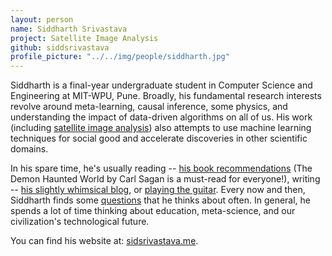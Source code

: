 ```yaml
---
layout: person
name: Siddharth Srivastava
project: Satellite Image Analysis
github: siddsrivastava
profile_picture: "../../img/people/siddharth.jpg"
---
```

Siddharth is a final-year undergraduate student in Computer Science and Engineering at MIT-WPU, Pune. Broadly, his fundamental research interests revolve around meta-learning, causal inference, some physics, and understanding the impact of data-driven algorithms on all of us. His work (including [satellite image analysis](https://github.com/algoasylum/SatelliteImageAnalysis/)) also attempts to use machine learning techniques for social good and accelerate discoveries in other scientific domains.

 In his spare time, he's usually reading -- [his book recommendations](https://www.sidsrivastava.me/bookshelf) (The Demon Haunted World by Carl Sagan is a must-read for everyone!), writing -- [his slightly whimsical blog](https://www.sidsrivastava.me/blog), or [playing the guitar](www.sidsrivastava.me/personal). Every now and then, Siddharth finds some [questions](www.sidsrivastava.me) that he thinks about often. In general, he spends a lot of time thinking about education, meta-science, and our civilization's technological future. 

You can find his website at: [sidsrivastava.me](www.sidsrivastava.me).
